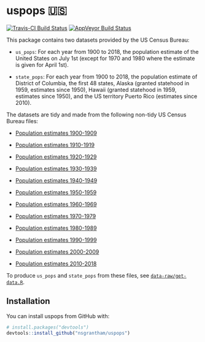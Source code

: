 # uspops 🇺🇸

[![Travis-CI Build Status](https://travis-ci.org/nsgrantham/uspops.svg?branch=master)](https://travis-ci.org/nsgrantham/uspops)
[![AppVeyor Build Status](https://ci.appveyor.com/api/projects/status/github/nsgrantham/uspops?branch=master&svg=true)](https://ci.appveyor.com/project/nsgrantham/uspops)

This package contains two datasets provided by the US Census Bureau:

* `us_pops`: For each year from 1900 to 2018, the population estimate of 
  the United States on July 1st (except for 1970 and 1980 where the 
  estimate is given for April 1st).

* `state_pops`: For each year from 1900 to 2018, the population estimate 
  of District of Columbia, the first 48 states, Alaska (granted statehood in
  1959, estimates since 1950), Hawaii (granted statehood in 1959, estimates 
  since 1950), and the US territory Puerto Rico (estimates since 2010).

The datasets are tidy and made from the following non-tidy US Census Bureau files:

* [Population estimates 1900-1909](https://www2.census.gov/programs-surveys/popest/tables/1980-1990/state/asrh/st0009ts.txt)

* [Population estimates 1910-1919](https://www2.census.gov/programs-surveys/popest/tables/1980-1990/state/asrh/st1019ts.txt)

* [Population estimates 1920-1929](https://www2.census.gov/programs-surveys/popest/tables/1980-1990/state/asrh/st2029ts.txt)

* [Population estimates 1930-1939](https://www2.census.gov/programs-surveys/popest/tables/1980-1990/state/asrh/st3039ts.txt)

* [Population estimates 1940-1949](https://www2.census.gov/programs-surveys/popest/tables/1980-1990/state/asrh/st4049ts.txt)

* [Population estimates 1950-1959](https://www2.census.gov/programs-surveys/popest/tables/1980-1990/state/asrh/st5060ts.txt)

* [Population estimates 1960-1969](https://www2.census.gov/programs-surveys/popest/tables/1980-1990/state/asrh/st6070ts.txt)

* [Population estimates 1970-1979](https://www2.census.gov/programs-surveys/popest/tables/1980-1990/state/asrh/st7080ts.txt)

* [Population estimates 1980-1989](https://www2.census.gov/programs-surveys/popest/tables/1980-1990/state/asrh/st8090ts.txt)

* [Population estimates 1990-1999](https://www2.census.gov/programs-surveys/popest/tables/1990-2000/intercensal/st-co/co-est2001-12-00.pdf)

* [Population estimates 2000-2009](https://www2.census.gov/programs-surveys/popest/datasets/2000-2009/national/totals/nst_est2009_alldata.csv)

* [Population estimates 2010-2018](https://www2.census.gov/programs-surveys/popest/datasets/2010-2018/national/totals/nst-est2018-alldata.csv)

To produce `us_pops` and `state_pops` from these files, see [`data-raw/get-data.R`](data-raw/get-data.R).

## Installation

You can install uspops from GitHub with:

```r
# install.packages("devtools")
devtools::install_github("nsgrantham/uspops")
```
